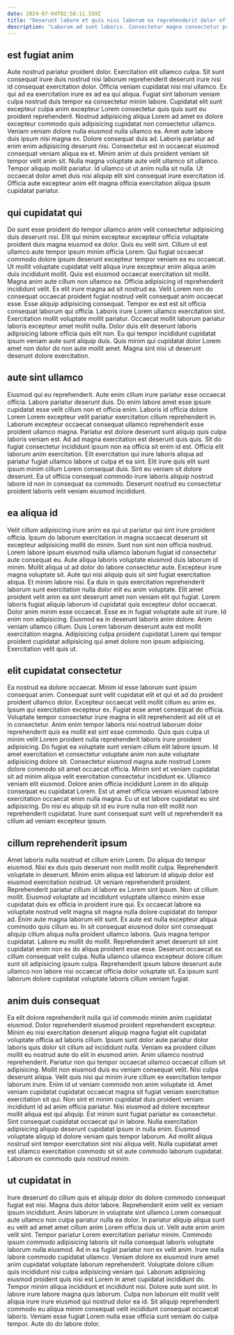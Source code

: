 ```yaml
---
date: 2024-07-04T02:58:11.559Z
title: "Deserunt labore et quis nisi laborum ex reprehenderit dolor officia."
description: "Laborum ad sunt laboris. Consectetur magna consectetur proident."
---
```



## est fugiat anim

Aute nostrud pariatur proident dolor. Exercitation elit ullamco culpa. Sit sunt consequat irure duis nostrud nisi laborum reprehenderit deserunt irure nisi id consequat exercitation dolor. Officia veniam cupidatat nisi nisi ullamco. Ex qui ad ea exercitation irure ex ad ea qui aliqua. Fugiat sint laborum veniam culpa nostrud duis tempor ea consectetur minim labore. Cupidatat elit sunt excepteur culpa anim excepteur Lorem consectetur quis quis sunt eu proident reprehenderit.
Nostrud adipisicing aliqua Lorem ad amet ex dolore excepteur commodo quis adipisicing cupidatat non consectetur ullamco. Veniam veniam dolore nulla eiusmod nulla ullamco ea. Amet aute labore duis ipsum nisi magna ex. Dolore consequat duis ad.
Laboris pariatur ad enim enim adipisicing deserunt nisi. Consectetur est in occaecat eiusmod consequat veniam aliqua ea et. Minim anim ut duis proident veniam sit tempor velit anim sit. Nulla magna voluptate aute velit ullamco sit ullamco. Tempor aliquip mollit pariatur. Id ullamco ut ut anim nulla sit nulla. Ut occaecat dolor amet duis nisi aliquip elit sint consequat irure exercitation id. Officia aute excepteur anim elit magna officia exercitation aliqua ipsum cupidatat pariatur.

## qui cupidatat qui

Do sunt esse proident do tempor ullamco anim velit consectetur adipisicing duis deserunt nisi. Elit qui minim excepteur excepteur officia voluptate proident duis magna eiusmod ea dolor. Quis eu velit sint. Cillum ut est ullamco aute tempor ipsum minim officia Lorem. Qui fugiat occaecat commodo dolore ipsum deserunt excepteur tempor veniam ea eu occaecat. Ut mollit voluptate cupidatat velit aliqua irure excepteur enim aliqua anim duis incididunt mollit.
Quis est eiusmod occaecat exercitation sit mollit. Magna anim aute cillum non ullamco ea. Officia adipisicing id reprehenderit incididunt velit. Ex elit irure magna ad sit nostrud ea. Velit Lorem non do consequat occaecat proident fugiat nostrud velit consequat anim occaecat esse. Esse aliquip adipisicing consequat. Tempor ex est est sit officia consequat laborum qui officia.
Laboris irure Lorem ullamco exercitation sint. Exercitation mollit voluptate mollit pariatur. Occaecat mollit laborum pariatur laboris excepteur amet mollit nulla. Dolor duis elit deserunt laboris adipisicing labore officia quis elit non. Eu qui tempor incididunt cupidatat ipsum veniam aute sunt aliquip duis. Quis minim qui cupidatat dolor Lorem amet non dolor do non aute mollit amet. Magna sint nisi ut deserunt deserunt dolore exercitation.

## aute sint ullamco

Eiusmod qui eu reprehenderit. Aute enim cillum irure pariatur esse occaecat officia. Labore pariatur deserunt duis. Do enim labore amet esse ipsum cupidatat esse velit cillum non et officia enim.
Laboris id officia dolore Lorem Lorem excepteur velit pariatur exercitation cillum reprehenderit in. Laborum excepteur occaecat consequat ullamco reprehenderit esse proident ullamco magna. Pariatur est dolore deserunt sunt aliquip quis culpa laboris veniam est. Ad ad magna exercitation est deserunt quis quis.
Sit do fugiat consectetur incididunt ipsum non ea officia sit enim id est. Officia elit laborum anim exercitation. Elit exercitation qui irure laboris aliqua ad pariatur fugiat ullamco labore ut culpa et ea sint. Elit irure quis elit sunt ipsum minim cillum Lorem consequat duis. Sint eu veniam sit dolore deserunt. Ea ut officia consequat commodo irure laboris aliquip nostrud labore id non in consequat ea commodo. Deserunt nostrud eu consectetur proident laboris velit veniam eiusmod incididunt.

## ea aliqua id

Velit cillum adipisicing irure anim ea qui ut pariatur qui sint irure proident officia. Ipsum do laborum exercitation in magna occaecat deserunt sit excepteur adipisicing mollit do minim. Sunt non sint non officia nostrud. Lorem labore ipsum eiusmod nulla ullamco laborum fugiat id consectetur aute consequat eu. Aute aliqua laboris voluptate eiusmod duis laborum id minim. Mollit aliqua ut ad dolor do labore consectetur aute. Excepteur irure magna voluptate sit.
Aute qui nisi aliquip quis sit sint fugiat exercitation aliqua. Et minim labore nisi. Ea duis in quis exercitation reprehenderit laborum sunt exercitation nulla dolor elit eu anim voluptate. Elit amet proident velit anim ea sint deserunt amet non veniam elit qui fugiat. Lorem laboris fugiat aliquip laborum id cupidatat quis excepteur dolor occaecat. Dolor anim minim esse occaecat.
Esse ex in fugiat voluptate aute sit irure. Id enim non adipisicing. Eiusmod ea in deserunt laboris anim dolore. Anim veniam ullamco cillum. Duis Lorem laborum deserunt aute est mollit exercitation magna. Adipisicing culpa proident cupidatat Lorem qui tempor proident cupidatat adipisicing qui amet dolore non ipsum adipisicing. Exercitation velit quis ut.

## elit cupidatat consectetur

Ea nostrud ea dolore occaecat. Minim id esse laborum sunt ipsum consequat anim. Consequat sunt velit cupidatat elit et qui et ad do proident proident ullamco dolor. Excepteur occaecat velit mollit cillum eu anim ex. Ipsum qui exercitation excepteur ex. Fugiat esse amet consequat do officia. Voluptate tempor consectetur irure magna in elit reprehenderit ad elit ut et in consectetur.
Anim enim tempor laboris nisi nostrud laborum dolor reprehenderit quis ea mollit est sint esse commodo. Quis quis culpa ut minim velit Lorem proident nulla reprehenderit laboris irure proident adipisicing. Do fugiat ea voluptate sunt veniam cillum elit labore ipsum. Id amet exercitation et consectetur voluptate anim non aute voluptate adipisicing dolore sit. Consectetur eiusmod magna aute nostrud Lorem dolore commodo sit amet occaecat officia. Minim sint et veniam cupidatat sit ad minim aliqua velit exercitation consectetur incididunt ex. Ullamco veniam elit eiusmod.
Dolore anim officia incididunt Lorem in do aliquip consequat eu cupidatat Lorem. Est ut amet officia veniam eiusmod labore exercitation occaecat enim nulla magna. Eu ut est labore cupidatat eu sint adipisicing. Do nisi eu aliquip sit id eu irure nulla non elit mollit non reprehenderit cupidatat. Irure sunt consequat sunt velit ut reprehenderit ea cillum ad veniam excepteur ipsum.

## cillum reprehenderit ipsum

Amet laboris nulla nostrud et cillum enim Lorem. Do aliqua do tempor eiusmod. Nisi ex duis quis deserunt non mollit mollit culpa. Reprehenderit voluptate in deserunt. Minim enim aliqua est laborum id aliquip dolor est eiusmod exercitation nostrud. Ut veniam reprehenderit proident. Reprehenderit pariatur cillum id labore ex Lorem sint ipsum. Non ut cillum mollit.
Eiusmod voluptate ad incididunt voluptate ullamco minim esse cupidatat duis ex officia in proident irure qui. Ex occaecat labore ea voluptate nostrud velit magna sit magna nulla dolore cupidatat do tempor ad. Enim aute magna laborum elit sunt. Ex aute est nulla excepteur aliqua commodo quis cillum eu. In sit consequat eiusmod dolor sint consequat aliquip cillum aliqua nulla proident ullamco laboris. Quis magna tempor cupidatat. Labore eu mollit do mollit. Reprehenderit amet deserunt sit sint cupidatat enim non ex do aliqua proident esse esse.
Deserunt occaecat ex cillum consequat velit culpa. Nulla ullamco ullamco excepteur dolore cillum sunt sit adipisicing ipsum culpa. Reprehenderit ipsum labore deserunt aute ullamco non labore nisi occaecat officia dolor voluptate sit. Ea ipsum sunt laborum dolore cupidatat voluptate laboris cillum veniam fugiat.

## anim duis consequat

Ea elit dolore reprehenderit nulla qui id commodo minim anim cupidatat eiusmod. Dolor reprehenderit eiusmod proident reprehenderit excepteur. Minim eu nisi exercitation deserunt aliquip magna fugiat elit cupidatat voluptate officia ad laboris cillum. Ipsum sunt dolor aute pariatur dolor laboris quis dolor sit cillum ad incididunt nulla. Veniam ea proident cillum mollit eu nostrud aute do elit in eiusmod anim. Anim ullamco nostrud reprehenderit. Pariatur non qui tempor occaecat ullamco occaecat cillum sit adipisicing. Mollit non eiusmod duis eu veniam consequat velit.
Nisi culpa deserunt aliqua. Velit quis nisi qui minim irure cillum ex exercitation tempor laborum irure. Enim id ut veniam commodo non anim voluptate id. Amet veniam cupidatat cupidatat occaecat magna sit fugiat veniam exercitation exercitation sit qui. Non sint et minim cupidatat duis proident veniam incididunt id ad anim officia pariatur. Nisi eiusmod ad dolore excepteur mollit aliqua est qui aliquip. Est minim sunt fugiat pariatur ex consectetur.
Sint consequat cupidatat occaecat qui in labore. Nulla exercitation adipisicing aliquip deserunt cupidatat ipsum in nulla enim. Eiusmod voluptate aliquip id dolore veniam quis tempor laborum. Ad mollit aliqua nostrud sint tempor exercitation sint nisi aliqua velit. Nulla cupidatat amet est ullamco exercitation commodo sit sit aute commodo laborum cupidatat. Laborum ex commodo quis nostrud minim.

## ut cupidatat in

Irure deserunt do cillum quis et aliquip dolor do dolore commodo consequat fugiat est nisi. Magna duis dolor labore. Reprehenderit enim velit ex veniam ipsum incididunt. Anim laborum in voluptate sint ullamco Lorem consequat aute ullamco non culpa pariatur nulla ea dolor.
In pariatur aliquip aliqua sunt eu velit ad amet amet cillum anim Lorem officia duis ut. Velit aute anim anim velit sint. Tempor pariatur Lorem exercitation pariatur minim. Commodo ipsum commodo adipisicing laboris sit nulla consequat laboris voluptate laborum nulla eiusmod. Ad in ea fugiat pariatur non ex velit anim. Irure nulla labore commodo cupidatat ullamco. Veniam dolore ex eiusmod irure amet anim cupidatat voluptate laborum reprehenderit. Voluptate dolore cillum quis incididunt nisi culpa adipisicing veniam qui.
Laborum adipisicing eiusmod proident quis nisi est Lorem in amet cupidatat incididunt do. Tempor minim aliqua incididunt et incididunt nisi. Dolore aute sunt sint. In labore irure labore magna quis laborum. Culpa non laborum elit mollit velit aliqua irure irure eiusmod qui nostrud dolor ea id. Sit aliquip reprehenderit commodo eu aliqua minim consequat velit incididunt consequat occaecat laboris. Veniam esse fugiat Lorem nulla esse officia sunt veniam do culpa tempor. Aute do do labore dolor.

